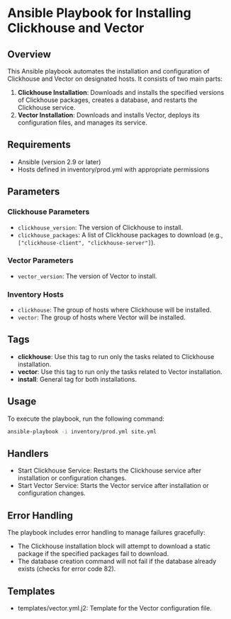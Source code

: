 # Ansible Playbook for Installing Clickhouse and Vector

## Overview

This Ansible playbook automates the installation and configuration of Clickhouse and Vector on designated hosts. It consists of two main parts:

1. **Clickhouse Installation**: Downloads and installs the specified versions of Clickhouse packages, creates a database, and restarts the Clickhouse service.
2. **Vector Installation**: Downloads and installs Vector, deploys its configuration files, and manages its service.

## Requirements

- Ansible (version 2.9 or later)
- Hosts defined in inventory/prod.yml  with appropriate permissions

## Parameters

### Clickhouse Parameters

- `clickhouse_version`: The version of Clickhouse to install.
- `clickhouse_packages`: A list of Clickhouse packages to download (e.g., `["clickhouse-client", "clickhouse-server"]`).

### Vector Parameters

- `vector_version`: The version of Vector to install.

### Inventory Hosts

- `clickhouse`: The group of hosts where Clickhouse will be installed.
- `vector`: The group of hosts where Vector will be installed.

## Tags

- **clickhouse**: Use this tag to run only the tasks related to Clickhouse installation.
- **vector**: Use this tag to run only the tasks related to Vector installation.
- **install**: General tag for both installations.

## Usage

To execute the playbook, run the following command:

```bash
ansible-playbook -i inventory/prod.yml site.yml
```

## Handlers

- Start Clickhouse Service: Restarts the Clickhouse service after installation or configuration changes.
- Start Vector Service: Starts the Vector service after installation or configuration changes.

## Error Handling

The playbook includes error handling to manage failures gracefully:

- The Clickhouse installation block will attempt to download a static package if the specified packages fail to download.
- The database creation command will not fail if the database already exists (checks for error code 82).

## Templates
- templates/vector.yml.j2: Template for the Vector configuration file.